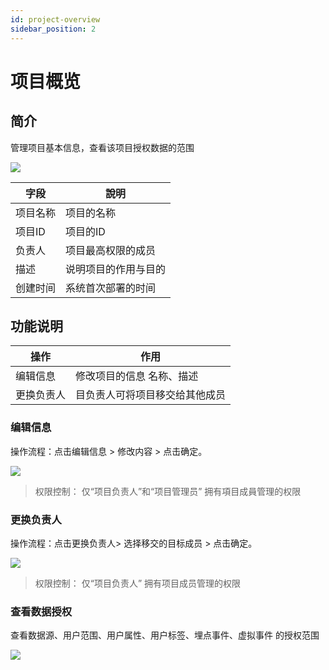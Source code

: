 ```yaml
---
id: project-overview
sidebar_position: 2
---
```


# 项目概览

## 简介[](#jian-jie)

管理项目基本信息，查看该项目授权数据的范围

![](https://gblobscdn.gitbook.com/assets%2F-M2qbZInaXgdm8kkNosp%2F-MkGm8kzjtRvMfQasVTh%2F-MkGpnHy5lH5iGjOLcVJ%2Fimage.png?alt=media&token=5941f456-ca43-49dc-9d8a-ee0d91ff195e)

| 字段  | 說明  |
| --- | --- |
| 项目名称 | 项目的名称 |
| 项目ID | 项目的ID |
| 负责人 | 项目最高权限的成员 |
| 描述  | 说明项目的作用与目的 |
| 创建时间 | 系统首次部署的时间 |

## 功能说明[](#gong-neng-shuo-ming)

| 操作  | 作用  |
| --- | --- |
| 编辑信息 | 修改项目的信息 名称、描述 |
| 更换负责人 | 目负责人可将项目移交给其他成员 |

### 编辑信息[](#bian-ji-xin-xi)

操作流程：点击编辑信息 > 修改内容 \> 点击确定。

![](https://gblobscdn.gitbook.com/assets%2F-M2qbZInaXgdm8kkNosp%2F-MkGm8kzjtRvMfQasVTh%2F-MkGsVzt6Gjn4cVPqPpc%2Fimage.png?alt=media&token=340b4176-172b-450f-9e41-ebc4d361d320)

> 权限控制： 仅“项目负责人”和“项目管理员” 拥有項目成員管理的权限


### 更换负责人[](#geng-huan-fu-ze-ren)

操作流程：点击更换负责人> 选择移交的目标成员 \> 点击确定。

![](https://gblobscdn.gitbook.com/assets%2F-M2qbZInaXgdm8kkNosp%2F-MkGm8kzjtRvMfQasVTh%2F-MkGscaO6NM89fQSuwJb%2Fimage.png?alt=media&token=d0f00c3f-053c-413b-a8b5-fa41cc2ace4c)

> 权限控制： 仅“项目负责人” 拥有项目成员管理的权限


### 查看数据授权[](#cha-kan-shu-ju-shou-quan)

查看数据源、用户范围、用户属性、用户标签、埋点事件、虚拟事件 的授权范围

![](https://gblobscdn.gitbook.com/assets%2F-M2qbZInaXgdm8kkNosp%2F-MiWaA4aOi_xz7bGbqbR%2F-MiWarvU3wM5sBQfQuLZ%2Fimage.png?alt=media&token=af8ce7f3-c8c1-4354-85a3-d9ad8ba66b06)
